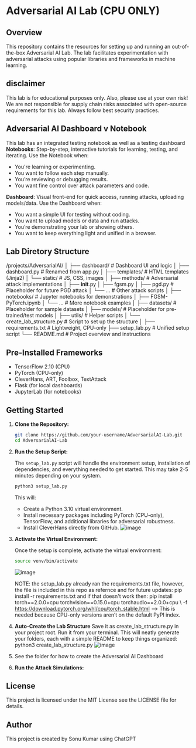# Adversarial AI Lab (CPU ONLY)

## Overview

This repository contains the resources for setting up and running an out-of-the-box Adversarial AI Lab. The lab facilitates experimentation with adversarial attacks using popular libraries and frameworks in machine learning.

## disclaimer

This lab is for educational purposes only.  Also, please use at your own risk! We are not responsible for supply chain risks associated with open-source requirements for this lab. Always follow best security practices.

## Adversarial AI Dashboard v Notebook
This lab has an integrated testing notebook as well as a testing dashboard
 **Notebooks**: Step-by-step, interactive tutorials for learning, testing, and iterating. Use the Notebook when:
   - You're learning or experimenting.
   - You want to follow each step manually.
   - You’re reviewing or debugging results.
   - You want fine control over attack parameters and code.
     
**Dashboard**: Visual front-end for quick access, running attacks, uploading models/data. Use the Dashboard when:
   - You want a simple UI for testing without coding.
   - You want to upload models or data and run attacks.
   - You’re demonstrating your lab or showing others.
   - You want to keep everything light and unified in a browser.


## Lab Diretory Structure
/projects/AdversarialAI/
│
├── dashboard/                        # Dashboard UI and logic
│   ├── dashboard.py                 # Renamed from app.py
│   ├── templates/                   # HTML templates (Jinja2)
│   └── static/                      # JS, CSS, images
│
├── methods/                         # Adversarial attack implementations
│   ├── __init__.py
│   ├── fgsm.py
│   ├── pgd.py                       # Placeholder for future PGD attack
│   └── ...                          # Other attack scripts
│
├── notebooks/                       # Jupyter notebooks for demonstrations
│   ├── FGSM-PyTorch.ipynb
│   └── ...                          # More notebook examples
│
├── datasets/                        # Placeholder for sample datasets
│
├── models/                          # Placeholder for pre-trained/test models
│
├── utils/                           # Helper scripts
│   └── create_lab_structure.py      # Script to set up the structure
│
├── requirements.txt                 # Lightweight, CPU-only
├── setup_lab.py                     # Unified setup script
└── README.md                        # Project overview and instructions


## Pre-Installed Frameworks
- TensorFlow 2.10 (CPU)
- PyTorch (CPU-only)
- CleverHans, ART, Foolbox, TextAttack
- Flask (for local dashboards)
- JupyterLab (for notebooks)

## Getting Started

1. **Clone the Repository:**

   ```bash
   git clone https://github.com/your-username/AdversarialAI-Lab.git
   cd AdversarialAI-Lab
   ```

2. **Run the Setup Script:**

   The `setup_lab.py` script will handle the environment setup, installation of dependencies, and everything needed to get started.
   This may take 2-5 minutes depending on your system.
   
   ```bash
   python3 setup_lab.py
   ```

   This will:
   - Create a Python 3.10 virtual environment.
   - Install necessary packages including PyTorch (CPU-only), TensorFlow, and additional libraries for adversarial robustness.
   - Install CleverHans directly from GitHub.
   ![image](https://github.com/user-attachments/assets/39c2d671-9114-49ce-8ace-8e88f056d7ba)

4. **Activate the Virtual Environment:**

   Once the setup is complete, activate the virtual environment:

   ```bash
   source venv/bin/activate
   ```
   ![image](https://github.com/user-attachments/assets/587c9115-63fa-479c-b409-94a44cae3bd4)

   NOTE: the setup_lab.py already ran the requirements.txt file, however, the file is included in this repo as refernce and for         future updates:  pip install -r requirements.txt and if that doesn't work then: pip install torch==2.0.0+cpu 
   torchvision==0.15.0+cpu    torchaudio==2.0.0+cpu \ -f https://download.pytorch.org/whl/cpu/torch_stable.html   --> This is 
   needed because CPU-only versions aren’t on the default PyPI index.

5. **Auto-Create the Lab Structure**
   Save it as create_lab_structure.py in your project root.  Run it from your terminal. This will neatly generate your folders, each    with a simple README to keep things organized:    python3 create_lab_structure.py
   ![image](https://github.com/user-attachments/assets/1390c5b1-4441-4901-a8dd-c7bc89d887a4)

6. See the folder for how to create the Adversarial AI Dashboard
7. **Run the Attack Simulations:**


## License

This project is licensed under the MIT License see the LICENSE file for details.

## Author

This project is created by Sonu Kumar using ChatGPT
